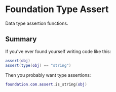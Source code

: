 # Foundation Type Assert

Data type assertion functions.

## Summary

If you've ever found yourself writing code like this:

```lua
assert(obj)
assert(type(obj) == "string")
```

Then you probably want type assertions:

```lua
foundation.com.assert.is_string(obj)
```
